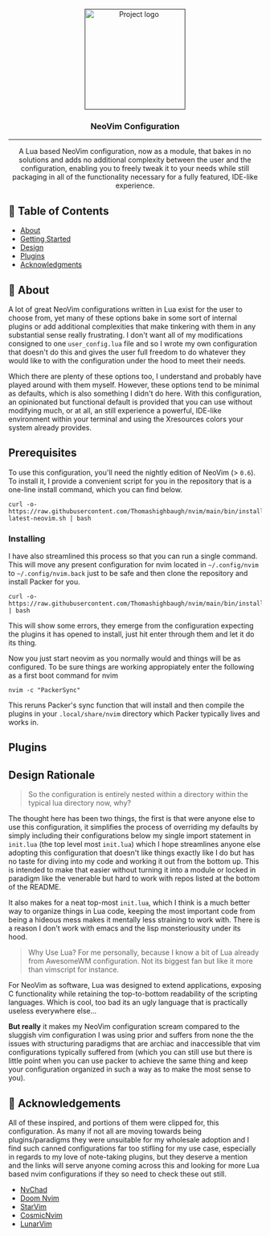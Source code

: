 <p align="center">
  <a href="" rel="noopener">
 <img width=200px height=200px src="https://i.imgur.com/6wj0hh6.jpg" alt="Project logo"></a>
</p>

<h3 align="center">NeoVim Configuration</h3>

---

<p align="center"> A Lua based NeoVim configuration, now as a module, that bakes in no solutions and adds no additional complexity between the user and the configuration, enabling you to freely tweak it to your needs while still packaging in all of the functionality necessary for a fully featured, IDE-like experience.
    <br>
</p>

## 📝 Table of Contents
- [About](#about)
- [Getting Started](#getting_started)
- [Design](#design)
- [Plugins](#plugins)
- [Acknowledgments](#acknowledgement)

## 🧐 About <a name = "about"></a>
A lot of great NeoVim configurations written in Lua exist for the user to choose from, yet many of these options bake in some sort of internal plugins or add additional complexities that make tinkering with them in any substantial sense really frustrating. I don't want all of my modifications consigned to one `user_config.lua` file and so I wrote my own configuration that doesn't do this and gives the user full freedom to do whatever they would like to with the configuration under the hood to meet their needs.

Which there are plenty of these options too, I understand and probably have played around with them myself. However, these options tend to be minimal as defaults, which is also something I didn't do here. With this configuration, an opinionated but functional default is provided that you can use without modifying much, or at all, an still experience a powerful, IDE-like environment within your terminal and using the Xresources colors your system already provides.

## Prerequisites
To use this configuration, you'll need the nightly edition of NeoVim (> `0.6`). To install it, I provide a convenient script for you in the repository that is a one-line install command, which you can find below.

```
curl -o-  https://raw.githubusercontent.com/Thomashighbaugh/nvim/main/bin/install-latest-neovim.sh | bash

```

### Installing

I have also streamlined this process so that you can run a single command. This will move any present configuration for nvim located in `~/.config/nvim` to `~/.config/nvim.back` just to be safe and then clone the repository and install Packer for you.

```
curl -o-  https://raw.githubusercontent.com/Thomashighbaugh/nvim/main/bin/install | bash
```
This will show some errors, they emerge from the configuration expecting the plugins it has opened to install, just hit enter through them and let it do its thing.

Now you just start neovim as you normally would and things will be as configured. To be sure things are working appropiately enter the following as a first boot command for nvim

```
nvim -c "PackerSync"
```
This reruns Packer's sync function that will install and then compile the plugins in your `.local/share/nvim` directory which Packer typically lives and works in.



## Plugins


## Design Rationale
> So the configuration is entirely nested within a directory within the typical lua directory now, why?

The thought here has been two things, the first is that were anyone else to use this configuration, it simplifies the process of overriding my defaults by simply including their configurations below my single import statement in `init.lua` (the top level most `init.lua`) which I hope streamlines anyone else adopting this configuration that doesn't like things exactly like I do but has no taste for diving into my code and working it out from the bottom up. This is intended to make that easier without turning it into a module or locked in paradigm like the venerable but hard to work with repos listed at the bottom of the README.

It also makes for a neat top-most `init.lua`, which I think is a much better way to organize things in Lua code, keeping the most important code from being a hideous mess makes it mentally less straining to work with. There is a reason I don't work with emacs and the lisp monsteriousity under its hood.

> Why Use Lua?
For me personally, because I know a bit of Lua already from AwesomeWM configuration. Not its biggest fan but like it more than vimscript for instance.

For NeoVim as software, Lua was designed to extend applications, exposing C functionality while retaining the top-to-bottom readability of the scripting languages. Which is cool, too bad its an ugly language that is practically useless everywhere else...

**But really** it makes my NeoVim configuration scream compared to the sluggish vim configuration I was using prior and suffers from none the the issues with structuring paradigms that are archiac and inaccessible that vim configurations typically suffered from (which you can still use but there is little point when you can use packer to achieve the same thing and keep your configuration organized in such a way as to make the most sense to you).




## 🎉 Acknowledgements <a name = "acknowledgement"></a>
All of these inspired, and portions of them were clipped for, this configuration. As many if not all are moving towards being plugins/paradigms they were unsuitable for my wholesale adoption and I find such canned configurations far too stifling for my use case, especially in regards to my love of note-taking plugins, but they deserve a mention and the links will serve anyone coming across this and looking for more Lua based nvim configurations if they so need to check these out still.

- [NvChad](https://github.com/NvChad/NvChad)
- [Doom Nvim](https://github.com/NTBBloodbath/doom-nvim)
- [StarVim](https://github.com/ashincoder/StarVim)
- [CosmicNvim](https://github.com/mattleong/CosmicNvim)
- [LunarVim](https://github.com/LunarVim/LunarVim)
